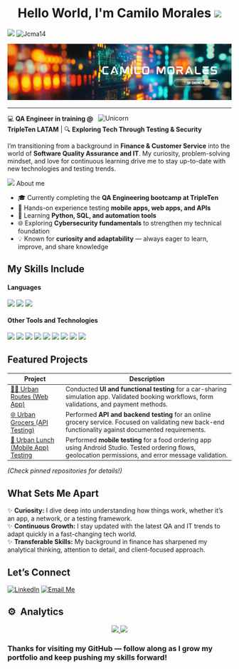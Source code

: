<h1 align="center"><b>Hello World, I'm Camilo Morales </b><img src="https://media.giphy.com/media/hvRJCLFzcasrR4ia7z/giphy.gif" width="35"></h1>

<!-- Followers Count and Views Count -->

![](https://img.shields.io/github/followers/Jcma14?label=Followers&style=flat)
<img src="https://komarev.com/ghpvc/?username=Jcma14&label=Profile%20views&color=0e75b6&style=flat"
    alt="Jcma14" />


![Header Banner](assets/Banner.png)

---

<img align="right" width=300px alt="Unicorn" src="https://cdni.iconscout.com/illustration/premium/thumb/software-testing-illustration-svg-download-png-9007545.png" />


💻 **QA Engineer in training @ TripleTen LATAM** | 🔍 **Exploring Tech Through Testing & Security**  

I’m transitioning from a background in **Finance & Customer Service** into the world of **Software Quality Assurance and IT**. My curiosity, problem-solving mindset, and love for continuous learning drive me to stay up-to-date with new technologies and testing trends.

<!--About Me-->

<picture><img src = "https://github.com/7oSkaaa/7oSkaaa/blob/main/Images/about_me.gif?raw=true" width = 30px></picture> About me

- 🎓 Currently completing the **QA Engineering bootcamp at TripleTen**  
- 🧪 Hands-on experience testing **mobile apps, web apps, and APIs**  
- 🔧 Learning **Python, SQL, and automation tools**  
- 🌐 Exploring **Cybersecurity fundamentals** to strengthen my technical foundation  
- 💡 Known for **curiosity and adaptability** — always eager to learn, improve, and share knowledge


## My Skills Include

<h4> Languages </h4>
<span> 
  <img src="https://img.shields.io/badge/python-3670A0?style=for-the-badge&logo=python&logoColor=ffdd54">
  <img src="https://img.shields.io/badge/HTML5-E34F26?style=for-the-badge&logo=html5&logoColor=white">
  <img src="https://img.shields.io/badge/json-5E5C5C?style=for-the-badge&logo=json&logoColor=white">
   

</span>


<h4> Other Tools and Technologies </h4>
<span>
  <img src="https://img.shields.io/badge/jira-%230A0FFF.svg?style=for-the-badge&logo=jira&logoColor=white">
  <img src="https://img.shields.io/badge/android%20studio-346ac1?style=for-the-badge&logo=android%20studio&logoColor=white">
  <img src="https://img.shields.io/badge/Xcode-007ACC?style=for-the-badge&logo=Xcode&logoColor=white">
  <img src="https://img.shields.io/badge/Postman-FF6C37?style=for-the-badge&logo=postman&logoColor=white">
  <img src="https://img.shields.io/badge/-Swagger-%23Clojure?style=for-the-badge&logo=swagger&logoColor=white">
  <img src="https://img.shields.io/badge/Visual%20Studio%20Code-0078d7.svg?style=for-the-badge&logo=visual-studio-code&logoColor=white">
  <img src="https://img.shields.io/badge/Google%20Chrome-4285F4?style=for-the-badge&logo=GoogleChrome&logoColor=white">
  <img src="https://img.shields.io/badge/github%20copilot-000000?style=for-the-badge&logo=githubcopilot&logoColor=white">
  <img src="https://img.shields.io/badge/Notion-%23000000.svg?style=for-the-badge&logo=notion&logoColor=white">
  


## Featured Projects

| Project | Description |
|---------|-------------|
| [🧑‍💻 Urban Routes (Web App)](https://github.com/YourUsername/urban-routes-web) | Conducted **UI and functional testing** for a car-sharing simulation app. Validated booking workflows, form validations, and payment methods. |
| [🌐 Urban Grocers (API Testing)](https://github.com/YourUsername/urban-grocers-api) | Performed **API and backend testing** for an online grocery service. Focused on validating new back-end functionality against documented requirements. |
| [📱 Urban Lunch (Mobile App) Testing](https://github.com/YourUsername/urban-lunch-mobile) | Performed **mobile testing** for a food ordering app using Android Studio. Tested ordering flows, geolocation permissions, and error message validation. |


*(Check pinned repositories for details!)*  



## What Sets Me Apart

✨ **Curiosity:** I dive deep into understanding how things work, whether it’s an app, a network, or a testing framework.  
✨ **Continuous Growth:** I stay updated with the latest QA and IT trends to adapt quickly in a fast-changing tech world.  
✨ **Transferable Skills:** My background in finance has sharpened my analytical thinking, attention to detail, and client-focused approach.  


## Let’s Connect
[![LinkedIn](https://img.shields.io/badge/linkedin-%230077B5.svg?style=for-the-badge&logo=linkedin&logoColor=white)](https://www.linkedin.com/in/camilo-morales-qa/)
[![Email Me](https://img.shields.io/badge/Gmail-D14836?style=for-the-badge&logo=gmail&logoColor=white)](mailto:camilomorales.qa@gmail.com)



## ⚙️ &nbsp;Analytics

<p align="center">
<a href="https://github.com/ArisGuimera">
  <img height="180em" src="https://github-readme-stats-eight-theta.vercel.app/api?username=Jcma14&show_icons=true&theme=algolia&include_all_commits=true&count_private=true"/>
  <img height="180em" src="https://github-readme-stats-eight-theta.vercel.app/api/top-langs/?username=Jcma14&layout=compact&langs_count=8&theme=algolia"/>
</a>
</p>

### **Thanks for visiting my GitHub — follow along as I grow my portfolio and keep pushing my skills forward!**


<!--
**Jcma14/Jcma14** is a ✨ _special_ ✨ repository because its `README.md` (this file) appears on your GitHub profile.

Here are some ideas to get you started:

- 🔭 I’m currently working on ...
- 🌱 I’m currently learning ...
- 👯 I’m looking to collaborate on ...
- 🤔 I’m looking for help with ...
- 💬 Ask me about ...
- 📫 How to reach me: ...
- 😄 Pronouns: ...
- ⚡ Fun fact: ...
-->
